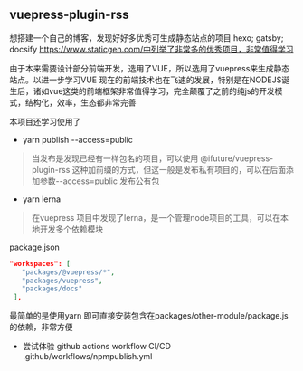 vuepress-plugin-rss
------------------

想搭建一个自己的博客，发现好好多优秀可生成静态站点的项目
hexo; gatsby; docsify
https://www.staticgen.com/中列举了非常多的优秀项目，非常值得学习

由于本来需要设计部分前端开发，选用了VUE，所以选用了vuepress来生成静态站点。以进一步学习VUE
现在的前端技术也在飞速的发展，特别是在NODEJS诞生后，诸如vue这类的前端框架非常值得学习，完全颠覆了之前的纯js的开发模式，结构化，效率，生态都非常完善

本项目还学习使用了
* yarn publish --access=public
 > 当发布是发现已经有一样包名的项目，可以使用 @ifuture/vuepress-plugin-rss 这种加前缀的方式，但这一般是发布私有项目的，可以在后面添加参数--access=public 发布公有包
* yarn lerna
 > 在vuepress 项目中发现了lerna，是一个管理node项目的工具，可以在本地开发多个依赖模块  
 
 package.json
 ```json
"workspaces": [
    "packages/@vuepress/*",
    "packages/vuepress",
    "packages/docs"
  ],
```

最简单的是使用yarn 即可直接安装包含在packages/other-module/package.js的依赖，非常方便

* 尝试体验 github actions workflow CI/CD
 .github/workflows/npmpublish.yml